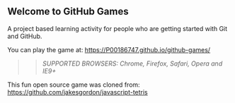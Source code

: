 ## Welcome to GitHub Games

A project based learning activity for people who are getting started with Git and GitHub.

You can play the game at: https://P00186747.github.io/github-games/

>> _*SUPPORTED BROWSERS*: Chrome, Firefox, Safari, Opera and IE9+_

This fun open source game was cloned from: https://github.com/jakesgordon/javascript-tetris
